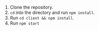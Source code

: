 1. Clone the repository.
2. `cd` into the directory and run `npm install`.
3. Run `cd client && npm install`.
4. Run `npm start`